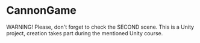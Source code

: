 # CannonGame
WARNING!
Please, don't forget to check the SECOND scene. This is a Unity project, creation takes part during the mentioned Unity course.
